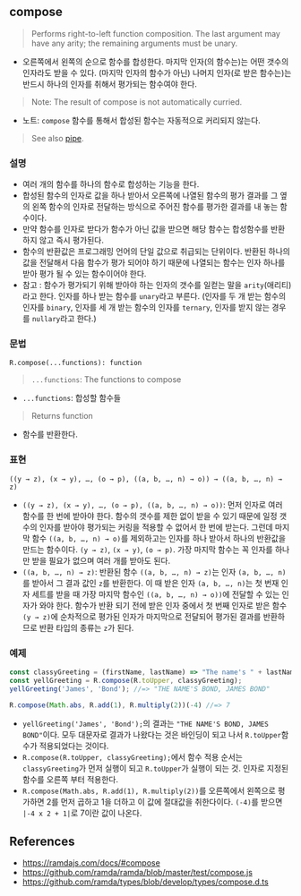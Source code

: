 ## compose

> Performs right-to-left function composition. The last argument may have any arity; the remaining arguments must be unary.
- 오른쪽에서 왼쪽의 순으로 함수를 합성한다. 마지막 인자(의 함수는)는 어떤 갯수의 인자라도 받을 수 있다. (마지막 인자의 함수가 아닌) 나머지 인자(로 받은 함수는)는 반드시 하나의 인자를 취해서 평가되는 함수여야 한다.

> Note: The result of compose is not automatically curried.
- 노트: `compose` 함수를 통해서 합성된 함수는 자동적으로 커리되지 않는다.

> See also [pipe](./pipe.md).

### 설명

- 여러 개의 함수를 하나의 함수로 합성하는 기능을 한다.
- 합성된 함수의 인자로 값을 하나 받아서 오른쪽에 나열된 함수의 평가 결과를 그 옆의 왼쪽 함수의 인자로 전달하는 방식으로 주어진 함수를 평가한 결과를 내 놓는 함수이다.
- 만약 함수를 인자로 받다가 함수가 아닌 값을 받으면 해당 함수는 합성함수를 반환하지 않고 즉시 평가된다.
- 함수의 반환값은 프로그래밍 언어의 단일 값으로 취급되는 단위이다. 반환된 하나의 값을 전달해서 다음 함수가 평가 되어야 하기 때문에 나열되는 함수는 인자 하나를 받아 평가 될 수 있는 함수이어야 한다.
- 참고 : 함수가 평가되기 위해 받아야 하는 인자의 갯수를 일컫는 말을 `arity`(애리티)라고 한다. 인자를 하나 받는 함수를 `unary`라고 부른다. (인자를 두 개 받는 함수의 인자를 `binary`, 인자를 세 개 받는 함수의 인자를 `ternary`, 인자를 받지 않는 경우를 `nullary`라고 한다.)

### 문법

```
R.compose(...functions): function
```
> `...functions`: The functions to compose
- `...functions`: 합성할 함수들
> Returns function
- 함수를 반환한다.

### 표현

```
((y → z), (x → y), …, (o → p), ((a, b, …, n) → o)) → ((a, b, …, n) → z)
```
- `((y → z), (x → y), …, (o → p), ((a, b, …, n) → o))`: 먼저 인자로 여러 함수를 한 번에 받아야 한다. 함수의 갯수를 제한 없이 받을 수 있기 때문에 일정 갯수의 인자를 받아야 평가되는 커링을 적용할 수 없어서 한 번에 받는다. 그런데 마지막 함수 `((a, b, …, n) → o)`를 제외하고는 인자를 하나 받아서 하나의 반환값을 만드는 함수이다. `(y → z)`, `(x → y)`, `(o → p)`. 가장 마지막 함수는 꼭 인자를 하나만 받을 필요가 없으며 여러 개를 받아도 된다.
- `((a, b, …, n) → z)`: 반환된 함수 `((a, b, …, n) → z)`는 인자 `(a, b, …, n)`를 받아서 그 결과 값인 `z`를 반환한다. 이 때 받은 인자 `(a, b, …, n)`는 첫 번재 인자 세트를 받을 때 가장 마지막 함수인 `((a, b, …, n) → o))`에 전달할 수 있는 인자가 와야 한다. 함수가 반환 되기 전에 받은 인자 중에서 첫 번째 인자로 받은 함수 `(y → z)`에 순차적으로 평가된 인자가 마지막으로 전달되어 평가된 결과를 반환하므로 반환 타입의 종류는 `z`가 된다.

### 예제
```js
const classyGreeting = (firstName, lastName) => "The name's " + lastName + ", " + firstName + " " + lastName
const yellGreeting = R.compose(R.toUpper, classyGreeting);
yellGreeting('James', 'Bond'); //=> "THE NAME'S BOND, JAMES BOND"

R.compose(Math.abs, R.add(1), R.multiply(2))(-4) //=> 7
```
- `yellGreeting('James', 'Bond');`의 결과는 `"THE NAME'S BOND, JAMES BOND"`이다. 모두 대문자로 결과가 나왔다는 것은 바인딩이 되고 나서 `R.toUpper`함수가 적용되었다는 것이다.
- `R.compose(R.toUpper, classyGreeting);`에서 함수 적용 순서는 `classyGreeting`가 먼저 실행이 되고 `R.toUpper`가 실행이 되는 것. 인자로 지정된 함수를 오른쪽 부터 적용한다.
- `R.compose(Math.abs, R.add(1), R.multiply(2))`를 오른쪽에서 왼쪽으로 평가하면 2를 먼저 곱하고 1을 더하고 이 값에 절대값을 취한다이다. `(-4)`를 받으면 `|-4 x 2 + 1|`로 7이란 값이 나온다.

## References
- https://ramdajs.com/docs/#compose
- https://github.com/ramda/ramda/blob/master/test/compose.js
- https://github.com/ramda/types/blob/develop/types/compose.d.ts
